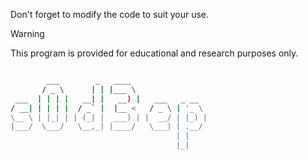 Don't forget to modify the code to suit your use.
> [!WARNING]
> This program is provided for educational and research purposes only.

  ```bash 

          ___        _   ____                    
         / _ \      | | |___ \                   
   ___  | | | |   __| |   __) |   ___   _ __     
 / __| | | | |  / _` |  |__ <   / _ \ | '_ \     
 \__ \ | |_| | | (_| |  ___) | |  __/ | |_) |    
 |___/  \___/   \__,_| |____/   \___| | .__/     
                                       | |       
                                       |_|       
                                                  
```
